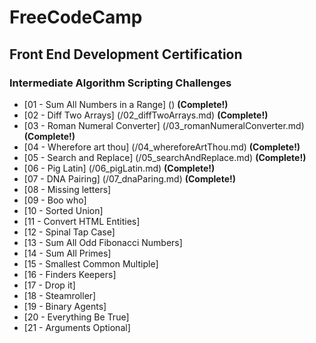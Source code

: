 <h1>FreeCodeCamp</h1>

<h2>Front End Development Certification</h2>

<h3>Intermediate Algorithm Scripting Challenges</h3>

- [01 - Sum All Numbers in a Range] () **(Complete!)**
- [02 - Diff Two Arrays] (/02_diffTwoArrays.md) **(Complete!)**
- [03 - Roman Numeral Converter] (/03_romanNumeralConverter.md) **(Complete!)**
- [04 - Wherefore art thou] (/04_whereforeArtThou.md) **(Complete!)**
- [05 - Search and Replace] (/05_searchAndReplace.md) **(Complete!)**
- [06 - Pig Latin] (/06_pigLatin.md) **(Complete!)**
- [07 - DNA Pairing] (/07_dnaParing.md) **(Complete!)**
- [08 - Missing letters]
- [09 - Boo who]
- [10 - Sorted Union]
- [11 - Convert HTML Entities]
- [12 - Spinal Tap Case]
- [13 - Sum All Odd Fibonacci Numbers]
- [14 - Sum All Primes]
- [15 - Smallest Common Multiple]
- [16 - Finders Keepers]
- [17 - Drop it]
- [18 - Steamroller]
- [19 - Binary Agents]
- [20 - Everything Be True]
- [21 - Arguments Optional]